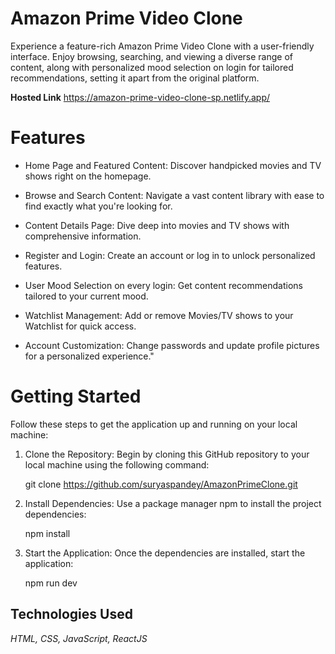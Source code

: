 # Amazon Prime Video Clone

Experience a feature-rich Amazon Prime Video Clone with a user-friendly interface. Enjoy browsing, searching, and viewing a diverse range of content, along with personalized mood selection on login for tailored recommendations, setting it apart from the original platform.

**Hosted Link**
https://amazon-prime-video-clone-sp.netlify.app/

# Features

- Home Page and Featured Content: Discover handpicked movies and TV shows right on the homepage.

- Browse and Search Content: Navigate a vast content library with ease to find exactly what you're looking for.

- Content Details Page: Dive deep into movies and TV shows with comprehensive information.

- Register and Login: Create an account or log in to unlock personalized features.

- User Mood Selection on every login: Get content recommendations tailored to your current mood.

- Watchlist Management: Add or remove Movies/TV shows to your Watchlist for quick access.

- Account Customization: Change passwords and update profile pictures for a personalized experience."

# Getting Started

Follow these steps to get the application up and running on your local machine:

1. Clone the Repository: Begin by cloning this GitHub repository to your local machine using the following command:

   git clone https://github.com/suryaspandey/AmazonPrimeClone.git

2. Install Dependencies: Use a package manager npm to install the project dependencies:

   npm install

3. Start the Application: Once the dependencies are installed, start the application:

   npm run dev

## Technologies Used

_HTML, CSS, JavaScript, ReactJS_
